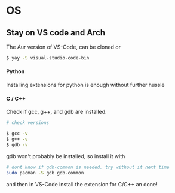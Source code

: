 # OS

## Stay on VS code and Arch

The Aur version of VS-Code, can be cloned or 

```bash
$ yay -S visual-studio-code-bin
```
#### Python

Installing extensions for python is enough without further hussle

#### C / C++

Check if gcc, g++, and gdb are installed.

```bash
# check versions

$ gcc -v
$ g++ -v
$ gdb -v
```
gdb won't probably be installed, so install it with

```bash 
# dont know if gdb-common is needed. try without it next time
sudo pacman -S gdb gdb-common
```
and then in VS-Code install the extension for C/C++ an done!
